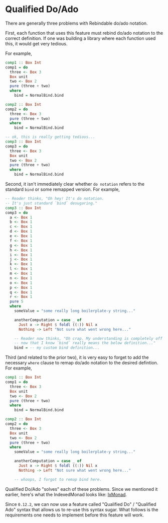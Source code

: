# Qualified Do/Ado

There are generally three problems with Rebindable do/ado notation.

First, each function that uses this feature must rebind do/ado notation to the correct definition. If one was building a library where each function used this, it would get very tedious.

For example,
```purescript
comp1 :: Box Int
comp1 = do
  three <- Box 3
  Box unit
  two <- Box 2
  pure (three + two)
  where
    bind = NormalBind.bind

comp2 :: Box Int
comp2 = do
  three <- Box 3
  pure (three + two)
  where
    bind = NormalBind.bind

-- ok, this is really getting tedious...
comp3 :: Box Int
comp3 = do
  three <- Box 3
  Box unit
  two <- Box 2
  pure (three + two)
  where
    bind = NormalBind.bind
```

Second, it isn't immediately clear whether `do notation` refers to the standard `bind` or some remapped version. For example,

```purescript
-- Reader thinks, "Oh hey! It's do notation.
-- It's just standard `bind` desugaring."
comp3 :: Box Int
comp3 = do
  a <- Box 1
  b <- Box 1
  c <- Box 1
  d <- Box 1
  e <- Box 1
  f <- Box 1
  g <- Box 1
  h <- Box 1
  i <- Box 1
  j <- Box 1
  k <- Box 1
  l <- Box 1
  m <- Box 1
  n <- Box 1
  o <- Box 1
  p <- Box 1
  q <- Box 1
  r <- Box 1
  pure 5
  where
    someValue = "some really long boilerplate-y string..."

    anotherComputation = case _ of
      Just x -> Right $ foldl ((:)) Nil x
      Nothing -> Left "Not sure what went wrong here..."

    -- Reader now thinks, "Oh crap. My understanding is completely off
    -- now that I know `bind` really means the below definition..."
    bind = -- my custom bind definition...
```

Third (and related to the prior two), it is very easy to forget to add the necessary `where` clause to remap do/ado notation to the desired defintion. For example,
```purescript
comp1 :: Box Int
comp1 = do
  three <- Box 3
  Box unit
  two <- Box 2
  pure (three + two)
  where
    bind = NormalBind.bind

comp2 :: Box Int
comp2 = do
  three <- Box 3
  Box unit
  two <- Box 2
  pure (three + two)
  where
    someValue = "some really long boilerplate-y string..."

    anotherComputation = case _ of
      Just x -> Right $ foldl ((:)) Nil x
      Nothing -> Left "Not sure what went wrong here..."

    -- whoops, I forgot to remap bind here.
```

Qualified Do/Ado "solves" each of these problems. Since we mentioned it earlier, here's what the IndexedMonad looks like: [IxMonad](https://pursuit.purescript.org/packages/purescript-indexed-monad/0.2.0/docs/Control.IxMonad#t:IxMonad).

Since `0.12.2`, we can now use a feature called "Qualified Do" / "Qualified Ado" syntax that allows us to re-use this syntax sugar. What follows is the requirements one needs to implement before this feature will work.
